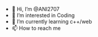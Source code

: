 - 👋 Hi, I’m @ANI2707
- 👀 I’m interested in Coding
- 🌱 I’m currently learning c++/web
- 📫 How to reach me 

<!---
ANI2707/ANI2707 is a ✨ special ✨ repository because its `README.md` (this file) appears on your GitHub profile.
You can click the Preview link to take a look at your changes.
--->
